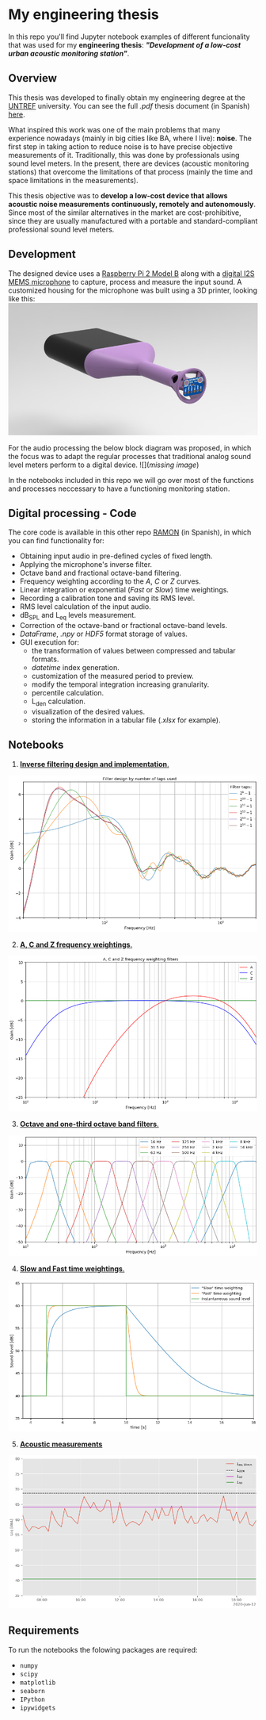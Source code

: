 # My engineering thesis

In this repo you'll find Jupyter notebook examples of different funcionality that was used for my **engineering thesis**: **_"Development of a low-cost urban acoustic monitoring station"_**.

## Overview
This thesis was developed to finally obtain my engineering degree at the [UNTREF](https://www.untref.edu.ar/carrera/ingenieria-de-sonido) university. You can see the full _.pdf_ thesis document (in Spanish) [here](doc/Iaquinta,%20Tomás%20-%20Desarrollo%20de%20una%20estación%20de%20monitoreo%20acústico%20urbano%20de%20bajo%20costo.pdf).

What inspired this work was one of the main problems that many experience nowadays (mainly in big cities like BA, where I live): **noise**. The first step in taking action to reduce noise is to have precise objective measurements of it. Traditionally, this was done by professionals using sound level meters. In the present, there are devices (acoustic monitoring stations) that overcome the limitations of that process (mainly the time and space limitations in the measurements).

This thesis objective was to **develop a low-cost device that allows acoustic noise measurements continuously, remotely and autonomously**. Since most of the similar alternatives in the market are cost-prohibitive, since they are usually manufactured with a portable and standard-compliant professional sound level meters.

## Development
The designed device uses a [Raspberry Pi 2 Model B](https://www.raspberrypi.org/products/raspberry-pi-2-model-b/) along with a [digital I2S MEMS microphone](https://www.adafruit.com/product/3421) to capture, process and measure the input sound. A customized housing for the microphone was built using a 3D printer, looking like this:
![3D device model](/img/model.jpg)

For the audio processing the below block diagram was proposed, in which the focus was to adapt the regular processes that traditional analog sound level meters perform to a digital device. ![](_missing image_)

In the notebooks included in this repo we will go over most of the functions and processes neccessary to have a functioning monitoring station.

##  Digital processing - Code
The core code is available in this other repo [RAMON](https://github.com/tiaqui/ramon) (in Spanish), in which you can find functionality for:

* Obtaining input audio in pre-defined cycles of fixed length.
* Applying the microphone's inverse filter.
* Octave band and fractional octave-band filtering.
* Frequency weighting according to the _A_, _C_ or _Z_ curves.
* Linear integration or exponential (_Fast_ or _Slow_) time weightings.
* Recording a calibration tone and saving its RMS level.
* RMS level calculation of the input audio.
* dB<sub>SPL</sub> and L<sub>eq</sub> levels measurement.
* Correction of the octave-band or fractional octave-band levels.
* _DataFrame_, _.npy_ or _HDF5_ format storage of values.
* GUI execution for: 
    - the transformation of values between compressed and tabular formats.
    - _datetime_ index generation.
    - customization of the measured period to preview.
    - modify the temporal integration increasing granularity.
    - percentile calculation.
    - L<sub>den</sub> calculation.
    - visualization of the desired values.
    - storing the information in a tabular file (_.xlsx_ for example).

## Notebooks
1. [**Inverse filtering design and implementation**.](/notebooks/1.%20Inverse%20filter%20design%20and%20implementation.ipynb)

![Notebook 1](/img/notebook_1.png)

2. [**A, C and Z frequency weightings**.](/notebooks/2.%20A,%20C%20and%20Z%20frequency%20weightings.ipynb)

![Notebook 2](/img/notebook_2.png)

3. [**Octave and one-third octave band filters**.](/notebooks/3.%20Octave%20and%20one-third%20octave%20band%20filters.ipynb)

![Notebook 3](/img/notebook_3.png)

4. [**Slow and Fast time weightings**.](/notebooks/4.%20Slow%20and%20Fast%20time%20weightings.ipynb)

![Notebook 4](/img/notebook_4.png)

5. [**Acoustic measurements**](/notebooks/5.%20Acoustic%20measurements.ipynb)

![Notebook 5](/img/notebook_5.png)

## Requirements
To run the notebooks the folowing packages are required:
* `numpy`
* `scipy`
* `matplotlib`
* `seaborn`
* `IPython`
* `ipywidgets`
